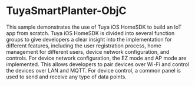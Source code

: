 # TuyaSmartPlanter-ObjC
This sample demonstrates the use of Tuya iOS HomeSDK to build an IoT app from scratch. Tuya iOS HomeSDK is divided into several function groups to give developers a clear insight into the implementation for different features, including the user registration process, home management for different users, device network configuration, and controls. For device network configuration, the EZ mode and AP mode are implemented. This allows developers to pair devices over Wi-Fi and control the devices over LAN and MQTT. For device control, a common panel is used to send and receive any type of data points.
